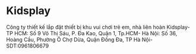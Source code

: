 # Kidsplay
Công ty thiết kế lắp đặt thiết bị khu vui chơi trẻ em, nhà liên hoàn Kidsplay- TP HCM: Số 9 Võ Thị Sáu, P. Đa Kao, Quận 1, Tp.HCM- Hà Nội: Số 36, Hoàng Cầu, Phường Ô Chợ Dừa, Quận Đống Đa, TP Hà Nội- SDT:0961806679
